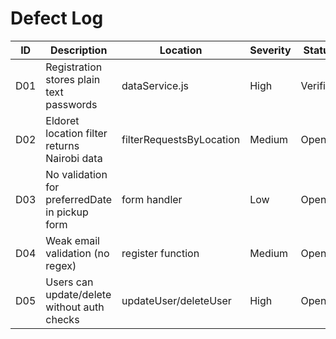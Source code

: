 # Defect Log

| ID | Description | Location | Severity | Status |
|----|-------------|----------|----------|--------|
| D01 | Registration stores plain text passwords | dataService.js | High | Verified |
| D02 | Eldoret location filter returns Nairobi data | filterRequestsByLocation | Medium | Open |
| D03 | No validation for preferredDate in pickup form | form handler | Low | Open |
| D04 | Weak email validation (no regex) | register function | Medium | Open |
| D05 | Users can update/delete without auth checks | updateUser/deleteUser | High | Open |
